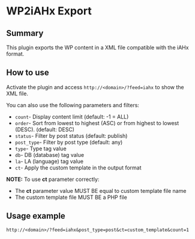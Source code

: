 # WP2iAHx Export

## Summary
This plugin exports the WP content in a XML file compatible with the iAHx format.

## How to use
Activate the plugin and access `http://<domain>/?feed=iahx` to show the XML file.

You can also use the following parameters and filters:

* `count`- Display content limit (default: -1 = ALL)
* `order`- Sort from lowest to highest (ASC) or from highest to lowest (DESC). (default: DESC)
* `status`- Filter by post status (default: publish)
* `post_type`- Filter by post type (default: any)
* `type`- Type tag value
* `db`- DB (database) tag value
* `la`- LA (language) tag value
* `ct`- Apply the custom template in the output format

__NOTE:__ To use __ct__ parameter correctly:
* The __ct__ parameter value MUST BE equal to custom template file name
* The custom template file MUST BE a PHP file

## Usage example
```
http://<domain>/?feed=iahx&post_type=post&ct=custom_template&count=1
```
